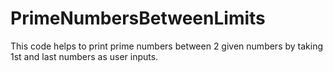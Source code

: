 # PrimeNumbersBetweenLimits
This code helps to print prime numbers between 2 given numbers by taking 1st and last numbers as user inputs.
